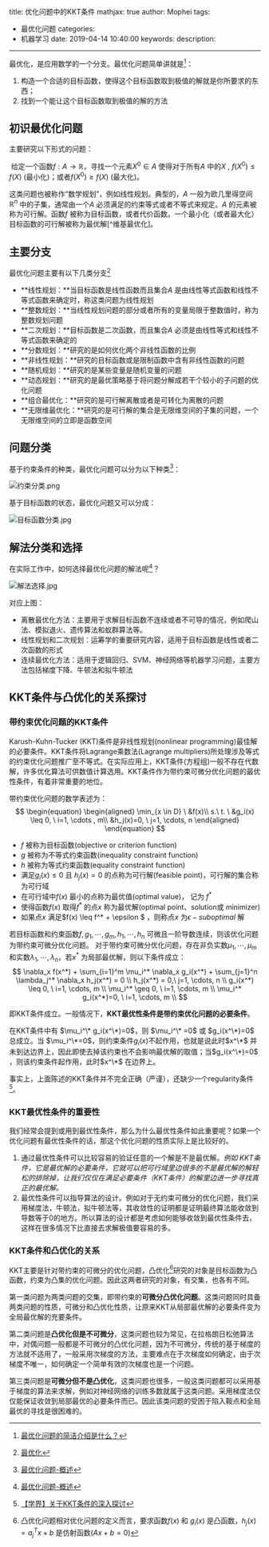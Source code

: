 title: 优化问题中的KKT条件
mathjax: true
author: Mophei
tags:
  - 最优化问题
categories:
  - 机器学习
date: 2019-04-14 10:40:00
keywords:
description:
---
最优化，是应用数学的一个分支。最优化问题简单讲就是[^1]：

1. 构造一个合适的目标函数，使得这个目标函数取到极值的解就是你所要求的东西；
2. 找到一个能让这个目标函数取到极值的解的方法

[^1]: [最优化问题的简洁介绍是什么？](https://www.zhihu.com/question/26341871)

## 初识最优化问题

主要研究以下形式的问题：

​	给定一个函数$f: A \rightarrow \mathbb{R}$，寻找一个元素$X^0 \in A$ 使得对于所有$A$ 中的$X$ , $f(X^0) \leq f(X)$ (最小化)；或者$f(X^0) \geq f(X)$ (最大化)。

这类问题也被称作“数学规划”，例如线性规划。典型的，$A$ 一般为欧几里得空间$\mathbb{R}^n$ 中的子集，通常由一个$A$ 必须满足的约束等式或者不等式来规定。$A$ 的元素被称为可行解。函数$f$ 被称为目标函数，或者代价函数。一个最小化（或者最大化）目标函数的可行解被称为最优解[^维基最优化]。

## 主要分支

最优化问题主要有以下几类分支[^2]

- **线性规划：**当目标函数是线性函数而且集合$A$ 是由线性等式函数和线性不等式函数来确定时，称这类问题为线性规划
- **整数规划：**当线性规划问题的部分或者所有的变量局限于整数值时，称为整数规划问题
- **二次规划：**目标函数是二次函数，而且集合$A$ 必须是由线性等式和线性不等式函数来确定的
- **分数规划：**研究的是如何优化两个非线性函数的比例
- **非线性规划：**研究的目标函数或是限制函数中含有非线性函数的问题
- **随机规划：**研究的是某些变量是随机变量的问题
- **动态规划：**研究的是最优策略基于将问题分解成若干个较小的子问题的优化问题
- **组合最优化：**研究的是可行解离散或者是可转化为离散的问题
- **无限维最优化：**研究的是可行解的集合是无限维空间的子集的问题，一个无限维空间的立即是函数空间

[^2]: [最优化](https://zh.wikipedia.org/wiki/%E6%9C%80%E4%BC%98%E5%8C%96)


## 问题分类

基于约束条件的种类，最优化问题可以分为以下种类[^3]：

![约束分类.png](https://upload-images.jianshu.io/upload_images/2268630-114df62e5346bfb2.png?imageMogr2/auto-orient/strip%7CimageView2/2/w/1240)

基于目标函数的状态，最优化问题又可以分成：

![目标函数分类.jpg](https://upload-images.jianshu.io/upload_images/2268630-0d09368c044fd61b.jpg?imageMogr2/auto-orient/strip%7CimageView2/2/w/1240)

## 解法分类和选择

在实际工作中，如何选择最优化问题的解法呢[^3]？

![解法选择.jpg](https://upload-images.jianshu.io/upload_images/2268630-499eb184f219f259.jpg?imageMogr2/auto-orient/strip%7CimageView2/2/w/1240)

对应上图：

- 离散最优化方法：主要用于求解目标函数不连续或者不可导的情况，例如爬山法、模拟退火、遗传算法和蚁群算法等。
- 线性规划和二次规划：运筹学的重要研究内容，适用于目标函数是线性或者二次函数的形式
- 连续最优化方法：适用于逻辑回归、SVM、神经网络等机器学习问题，主要方法包括梯度下降、牛顿法和拟牛顿法

[^3]: [最优化问题-概述](https://zhuanlan.zhihu.com/p/22801652)


## KKT条件与凸优化的关系探讨

### 带约束优化问题的KKT条件

Karush-Kuhn-Tucker (KKT)条件是非线性规划(nonlinear programming)最佳解的必要条件。KKT条件将Lagrange乘数法(Lagrange multipliers)所处理涉及等式的约束优化问题推广至不等式。在实际应用上，KKT条件(方程组)一般不存在代数解，许多优化算法可供数值计算选用。KKT条件作为带约束可微分优化问题的最优性条件，有着非常重要的地位。

带约束优化问题的数学表述为：
$$
\begin{equation}
\begin{aligned}
\min_{x \in D} \ &f(x)\\
s.\ t. \ &g_i(x) \leq 0, \  i=1, \cdots , m\\
&h_j(x)=0, \ j=1, \cdots, n
\end{aligned}
\end{equation}
$$

- $f$ 被称为目标函数(objective or criterion function)
- $g$ 被称为不等式约束函数(inequality constraint function)
- $h$ 被称为等式约束函数(equality constraint function)
- 满足$g_i(x) \leq 0$ 且 $h_j(x)=0$ 的点称为可行解(feasible point)，可行解的集合称为可行域
- 在可行域中$f(x)$ 最小的点称为最优值(optimal value)， 记为 $f^*$
- 使得函数$f(x)$ 取得$f^*$ 的点$x$ 称为最优解(optimal point、solution或 minimizer)
- 如果点$x$ 满足$f(x) \leq f^* + \epsilon $ ，则称点$x$ 为$\epsilon - suboptimal$ 解

若目标函数和约束函数$f, g_1, \cdots, g_m, h_1, \cdots, h_n$ 可微且一阶导数连续，则该优化问题为带约束可微分优化问题。
  对于带约束可微分优化问题，存在非负实数$\mu_1, \cdots, \mu_m$ 和实数$\lambda_1, \cdots, \lambda_n$，若$x^*$ 为局部最优解，则以下条件成立：
$$
\nabla_x f(x^*) + \sum_{i=1}^m \mu_i^* \nabla_x g_i(x^*) + \sum_{j=1}^n \lambda_j^* \nabla_x h_j(x^*) = 0 \\
h_j(x^*) = 0,\ j=1, \cdots, n	\\
g_i(x^*) \leq 0, \ 	i=1, \cdots, m	\\
\mu_i^* \geq 0, \ i=1, \cdots, m 	\\
\mu_i^* g_i(x^*)=0, \ i=1, \cdots, m  	\\
$$

即KKT条件成立。一般情况下，**KKT最优性条件是带约束优化问题的必要条件**。

在KKT条件中有 $\mu_i^\* g_i(x^\*)=0$，则 $\mu_i^\* =0$ 或 $g_i(x^\*)=0$ 总成立。当 $\mu_i^\*=0$，则约束条件$g_i(x)$不起作用，也就是说此时$x^\*$ 并未到达边界上，因此即使去掉该约束也不会影响最优解的取值；当$g_i(x^\*)=0$ ，则该约束条件起作用，此时$x^\*$ 在边界上。<!--此处是非支持向量可以去掉的原因，即仅与支持向量有关-->


事实上，上面陈述的KKT条件并不完全正确（严谨），还缺少一个regularity条件[^4]。

[^4]: [【学界】关于KKT条件的深入探讨](https://zhuanlan.zhihu.com/p/33229011)

### KKT最优性条件的重要性

我们经常会提到或用到最优性条件，那么为什么最优性条件如此重要呢？如果一个优化问题有最优性条件的话，那这个优化问题的性质实际上是比较好的。

 1. 通过最优性条件可以比较容易的验证任意的一个解是不是最优解。*例如 KKT条件，它是最优解的必要条件，它就可以把可行域里边很多的不是最优解的解轻松的排除掉，让我们仅仅在满足必要条件（KKT条件）的解里边进一步寻找真正的最优解。*
 2. 最优性条件可以指导算法的设计。例如对于无约束可微分的优化问题，我们采用梯度法，牛顿法，拟牛顿法等，其收敛性的证明都是证明最终算法能收敛到导数等于0的地方。所以算法的设计都是考虑如何能够收敛到最优性条件去，这样在很多情况下比直接去求解极值要容易的多。

### KKT条件和凸优化的关系

KKT主要是针对带约束的可微分的优化问题，凸优化[^5]研究的对象是目标函数为凸函数，约束为凸集的优化问题。因此这两者研究的对象，有交集，也各有不同。

第一类问题为两类问题的交集，即带约束的**可微分凸优化问题**。这类问题同时具备两类问题的性质，可微分和凸优化性质，让原来KKT从局部最优解的必要条件变为全局最优解的充要条件。

第二类问题是**凸优化但是不可微分**，这类问题也较为常见，在拉格朗日松弛算法中，对偶问题一般都是不可微分的凸优化问题，因为不可微分，传统的基于梯度的方法就不适用了，一般采用次梯度的方法，主要难点在于次梯度如何确定，由于次梯度不唯一，如何确定一个简单有效的次梯度也是一个问题。

第三类问题是**可微分但不是凸优化**，这类问题也很多，一般这类问题都可以采用基于梯度的算法来求解，例如对神经网络的训练多数就属于这类问题。采用梯度法仅仅能保证收敛到局部最优的必要条件而已。因此该类问题的受困于陷入鞍点和全局最优的寻找是很困难的。

[^5]: 凸优化问题相对优化问题的定义而言，要求函数$f(x)$ 和 $g_i(x)$ 是凸函数，$h_j(x)=a_j^Tx+b$ 是仿射函数($Ax+b=0$)

